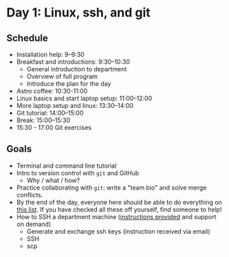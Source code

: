 # Day 1: Linux, ssh, and git

## Schedule

- Installation help: 9–9:30 
- Breakfast and introductions: 9:30–10:30 
  - General introduction to department
  - Overview of full program
  - Introduce the plan for the day
- Astro coffee: 10:30-11:00 
- Linux basics and start laptop setup: 11:00–12:00 
- More laptop setup and linux: 13:30–14:00 
- Git tutorial: 14:00–15:00 
- Break: 15:00–15:30
- 15:30 - 17:00 Git exercises 

## Goals


* Terminal and command line tutorial
* Intro to version control with `git` and GitHub
	* Why / what / how?
* Practice collaborating with `git`: write a "team bio" and solve merge conflicts.
* By the end of the day, everyone here should be able to do everything on [this list](CHECKLIST.md). If you have checked all these off yourself, find someone to help!  
* How to SSH a department machine ([instructions provided](SSH_instructions.md) and support on demand)
	* Generate and exchange ssh keys (instruction received via email)
	* SSH
	* scp